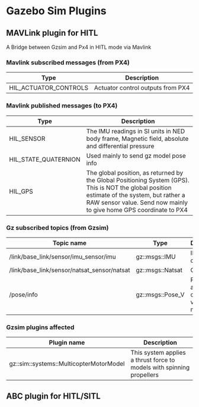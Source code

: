 

# Gazebo Sim Plugins
## MAVLink plugin for HITL
A Bridge between Gzsim and Px4 in HITL mode via Mavlink

### Mavlink subscribed messages (from PX4)
| Type                            | Description                        |
|---------------------------------|------------------------------------|
| HIL_ACTUATOR_CONTROLS           |  Actuator control outputs from PX4 |

### Mavlink published messages (to PX4)
| Type                 | Description                                                                                            |
|----------------------|--------------------------------------------------------------------------------------------------------|
| HIL_SENSOR           | The IMU readings in SI units in NED body frame, Magnetic field, absolute and differential pressure|
| HIL_STATE_QUATERNION | Used mainly to send gz model pose info|
| HIL_GPS              | The global position, as returned by the Global Positioning System (GPS). This is NOT the global position estimate of the system, but rather a RAW sensor value. Send now mainly to give home GPS coordinate to PX4|


### Gz subscribed topics (from Gzsim)
| Topic name                                  | Type             | Description                                |
|---------------------------------------------|------------------|--------------------------------------------|
| /link/base_link/sensor/imu_sensor/imu       | gz::msgs::IMU    | IMU sensor data                            |
| /link/base_link/sensor/natsat_sensor/natsat | gz::msgs::Natsat | GPS data                                   |
| /pose/info                                  | gz::msgs::Pose_V | Position and orientation vector of a model |


### Gzsim plugins affected
| Plugin name                             | Description                                                              |
|-----------------------------------------|--------------------------------------------------------------------------|
| gz::sim::systems::MulticopterMotorModel | This system applies a thrust force to models with spinning propellers    |



## ABC plugin for HITL/SITL

